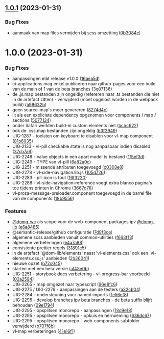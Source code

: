 ## [1.0.1](https://github.com/milieuinfo/uigov-web-components/compare/v1.0.0...v1.0.1) (2023-01-31)


### Bug Fixes

* aanmaak van map files vermijden bij scss omzetting ([0b3084c](https://github.com/milieuinfo/uigov-web-components/commit/0b3084c99c171e910604cfa78736d7e2747c6beb))

# 1.0.0 (2023-01-31)


### Bug Fixes

* aanpassingen mbt release v1.0.0 ([16aea5d](https://github.com/milieuinfo/uigov-web-components/commit/16aea5ddf5ee94b22ed3624115ba7ee1c578716b))
* ci-applications mag enkel publiceren naar github-pages voor een build van de main of 1 van de beta branches ([3e07136](https://github.com/milieuinfo/uigov-web-components/commit/3e0713602695563a81e40cac3d8d39d49879af9d))
* de .js.map bestanden zijn ongeldig (refereren naar .ts bestanden die niet in de artefact zitten) - verwijderd (moet opgelost worden in de webpack build) ([a98632b](https://github.com/milieuinfo/uigov-web-components/commit/a98632b9f05e260bf91f47be3f3d7334e066ec9e))
* geen source-map's meer genereren ([8274d4c](https://github.com/milieuinfo/uigov-web-components/commit/8274d4c09c3135080313ca122c9420ddd77b43bc))
* lit als een expliciete dependency opgenomen voor components / map / sections ([5077134](https://github.com/milieuinfo/uigov-web-components/commit/5077134a3bd34c7d77a3ddfba7a219c296888bb1))
* onder Safari werkten build-in custom elements niet ([bcbc622](https://github.com/milieuinfo/uigov-web-components/commit/bcbc622fa6a534becc9b05d67007c7233da1b7a2))
* ook de .css.map bestanden zijn ongeldig ([b3f2949](https://github.com/milieuinfo/uigov-web-components/commit/b3f29499dbac2167f6ba267187a4c160827e0853))
* UIG-1287 - toelaten om keyboard te disablen voor vl-map component ([81b6035](https://github.com/milieuinfo/uigov-web-components/commit/81b6035076e3453cf718f7c3354e5ed29cd6aa39))
* UIG-2133 - vl-pill checkable state is nog aanpasbaar indien disabled ([37cb7a6](https://github.com/milieuinfo/uigov-web-components/commit/37cb7a6ed540b74c2eb261bad1a4edd85b697b97))
* UIG-2248 - value objects in een apart model.ts bestand ([1f5ef3d](https://github.com/milieuinfo/uigov-web-components/commit/1f5ef3dba3c96dde0e859c41d97cc4c1eddad6aa))
* UIG-2249 - TYPE van vl-pill ([6a82a0c](https://github.com/milieuinfo/uigov-web-components/commit/6a82a0ce8d4c9b2b7b10b1d20726f5faf1b235d8))
* UIG-2251 - missende attributen toegevoegd ([c0308e8](https://github.com/milieuinfo/uigov-web-components/commit/c0308e8d7d2a0acd9e5b48647345c57e4ff53f94))
* UIG-2278 - vl-side-navigation.lib.js ([105d726](https://github.com/milieuinfo/uigov-web-components/commit/105d726ac88a233ae30adb85cbaa9e14deedede4))
* UIG-2283 - pill icon is fout ([16f3220](https://github.com/milieuinfo/uigov-web-components/commit/16f32208604d0447b96e4865652036b4811052d7))
* UIG-2288 - vl-side-navigation-reference voegt extra blanco pagina's toe tijdens printen in Chrome ([3667d78](https://github.com/milieuinfo/uigov-web-components/commit/3667d7810035a7a5e90b43173de3f9e78b9242e2))
* vl-proza-message-preloader.component toegevoegd in de barrel file van de components ([18b9556](https://github.com/milieuinfo/uigov-web-components/commit/18b95562259f0e5b1d776c57c4d0f6902836e9e0))


### Features

* [@domg-wc](https://github.com/domg-wc) als scope voor de web-component packages ipv [@domg-lib](https://github.com/domg-lib) ([e6a8485](https://github.com/milieuinfo/uigov-web-components/commit/e6a84852022cb6bf4bcb5df0a61b536a0562da6c))
* @semantic-release/github configuratie ([7d9f3ce](https://github.com/milieuinfo/uigov-web-components/commit/7d9f3ce94b23b4e65c58edfafc9f6477844a6f6a))
* algemene scss aanbieden vanuit common-utilities ([f663f13](https://github.com/milieuinfo/uigov-web-components/commit/f663f13e14d175ad6e16a7889f2e2784cb8d5197))
* algemene verbeteringen ([e4a7a88](https://github.com/milieuinfo/uigov-web-components/commit/e4a7a88b9f5eb9b006671420a2478ffdfdf63a1a))
* consistente prettier regels ([31891c5](https://github.com/milieuinfo/uigov-web-components/commit/31891c58cffcbb641b873e760d882dc328fcedec))
* in de artefact '@dom-lib/elements' naast 'vl-elements.css' ook een 'vl-elements.css.js' aanbieden ([2b36041](https://github.com/milieuinfo/uigov-web-components/commit/2b360411daee03845132b1590cb3644e119bd5a0))
* nieuwe opzet ([b72c045](https://github.com/milieuinfo/uigov-web-components/commit/b72c04521625a64f19fd120409dc8da8dff1dff3))
* starten met een beta versie ([af43e0b](https://github.com/milieuinfo/uigov-web-components/commit/af43e0bae787013bd48fc65af0c4d6bad31658d9))
* UIG-2251 - storybook docs verbetering - vl-progress-bar voorbeeld ([03a2594](https://github.com/milieuinfo/uigov-web-components/commit/03a259448b6b49bc3cae88d988cda9be08385b75))
* UIG-2265 - map omgezet naar typescript ([66e8fc6](https://github.com/milieuinfo/uigov-web-components/commit/66e8fc6c0c48ded1783bea0cd1c6f998ed228964))
* UIG-2275 / UIG-2276 - aanpassingen aan de testers ([a32cb04](https://github.com/milieuinfo/uigov-web-components/commit/a32cb042bebff8ff9c29811c1be4bfb626e9cf30))
* UIG-2284 - ondersteuning voor named imports ([1e56ef8](https://github.com/milieuinfo/uigov-web-components/commit/1e56ef81279e77528db908831d9bcabd195e6c8e))
* UIG-2295 - develop branches ipv beta branches - de beta suffix blijft behouden ([09e1794](https://github.com/milieuinfo/uigov-web-components/commit/09e17945422f5be3da9080404fbe06a0860f7ad4))
* UIG-2295 - opsplitsen monorepo - aanpassingen ([18d9e18](https://github.com/milieuinfo/uigov-web-components/commit/18d9e182f9eda2bbb11ae19c94994a2e1e8b067b))
* UIG-2295 - opsplitsen monorepo - opkuis en hernoeming ([636dc67](https://github.com/milieuinfo/uigov-web-components/commit/636dc67b1063e41eeb6939eb745d23226997c36d))
* UIG-2295 - opsplitsen monorepo - web-components subfolder verwijderd ([b707f8b](https://github.com/milieuinfo/uigov-web-components/commit/b707f8b5d99383a92ec457f09adbad04b5eb4016))
* vl-map verbeteringen ([41e16f1](https://github.com/milieuinfo/uigov-web-components/commit/41e16f1eb69c1866a2f1d55bcac42b01cb998981))
